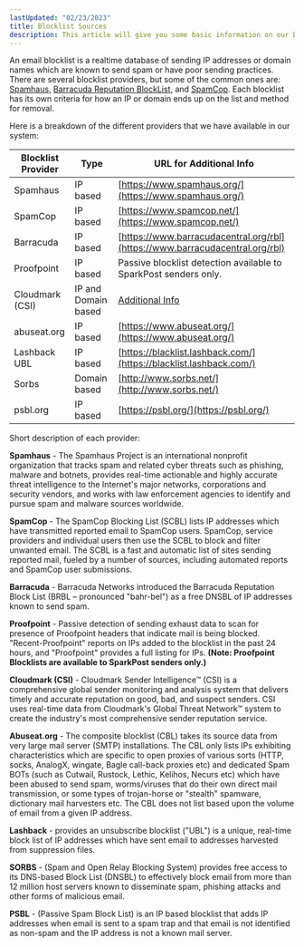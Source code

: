 ```yaml
---
lastUpdated: "02/23/2023"
title: Blocklist Sources
description: This article will give you some basic information on our blocklist providers.
---
```


An email blocklist is a realtime database of sending IP addresses or domain names which are known to send spam or have poor sending practices.  There are several blocklist providers, but some of the common ones are: [Spamhaus](https://www.spamhaus.org/), [Barracuda Reputation BlockList](http://www.barracudacentral.org/rbl), and [SpamCop](http://www.spamcop.net/). Each blocklist has its own criteria for how an IP or domain ends up on the list and method for removal.  

Here is a breakdown of the different providers that we have available in our system:

| **Blocklist Provider** | **Type** | **URL for Additional Info** |
| --- | --- | --- |
| Spamhaus | IP based | [https://www.spamhaus.org/](https://www.spamhaus.org/) |
| SpamCop | IP based | [https://www.spamcop.net/](https://www.spamcop.net/) |
| Barracuda | IP based | [https://www.barracudacentral.org/rbl](https://www.barracudacentral.org/rbl) |
| Proofpoint | IP based | Passive blocklist detection available to SparkPost senders only. |
| Cloudmark (CSI) |IP and Domain based | [Additional Info](https://help.proofpoint.com/Proofpoint_Essentials/Email_Security/Administrator_Topics/Other_Features/Cloudmark_Sender_Intelligence_(CSI)_IP_Reputation_blocklisting_and_IP_address_removal) |
| abuseat.org | IP based | [https://www.abuseat.org/](https://www.abuseat.org/) |
| Lashback UBL | IP based | [https://blacklist.lashback.com/](https://blacklist.lashback.com/) |
| Sorbs | Domain based | [http://www.sorbs.net/](http://www.sorbs.net/) |
| psbl.org | IP based | [https://psbl.org/](https://psbl.org/) |


Short description of each provider:

**Spamhaus** - The Spamhaus Project is an international nonprofit organization that tracks spam and related cyber threats such as phishing, malware and botnets, provides real-time actionable and highly accurate threat intelligence to the Internet's major networks, corporations and security vendors, and works with law enforcement agencies to identify and pursue spam and malware sources worldwide.

**SpamCop** - The SpamCop Blocking List (SCBL) lists IP addresses which have transmitted reported email to SpamCop users. SpamCop, service providers and individual users then use the SCBL to block and filter unwanted email. The SCBL is a fast and automatic list of sites sending reported mail, fueled by a number of sources, including automated reports and SpamCop user submissions.

**Barracuda** - Barracuda Networks introduced the Barracuda Reputation Block List (BRBL – pronounced "bahr-bel") as a free DNSBL of IP addresses known to send spam. 

**Proofpoint** - Passive detection of sending exhaust data to scan for presence of Proofpoint headers that indicate mail is being blocked.  "Recent-Proofpoint" reports on IPs added to the blocklist in the past 24 hours, and "Proofpoint" provides a full listing for IPs. **(Note:  Proofpoint Blocklists  are available to SparkPost senders only.)**

**Cloudmark (CSI)** -  Cloudmark Sender Intelligence™ (CSI) is a comprehensive global sender monitoring and analysis system that delivers timely and accurate reputation on good, bad, and suspect senders. CSI uses real-time data from Cloudmark's Global Threat Network™ system to create the industry's most comprehensive sender reputation service.

**Abuseat.org** - The composite blocklist (CBL) takes its source data from very large mail server (SMTP) installations. The CBL only lists IPs exhibiting characteristics which are specific to open proxies of various sorts (HTTP, socks, AnalogX, wingate, Bagle call-back proxies etc) and dedicated Spam BOTs (such as Cutwail, Rustock, Lethic, Kelihos, Necurs etc) which have been abused to send spam, worms/viruses that do their own direct mail transmission, or some types of trojan-horse or "stealth" spamware, dictionary mail harvesters etc.  The CBL does not list based upon the volume of email from a given IP address.

**Lashback** - provides an unsubscribe blocklist ("UBL") is a unique, real-time block list of IP addresses which have sent email to addresses harvested from suppression files.

**SORBS** -  (Spam and Open Relay Blocking System) provides free access to its DNS-based Block List (DNSBL) to effectively block email from more than 12 million host servers known to disseminate spam, phishing attacks and other forms of malicious email.

**PSBL** - (Passive Spam Block List)  is an IP based blocklist that adds IP addresses when email is sent to a spam trap and that email is not identified as non-spam and the IP address is not a known mail server. 
